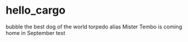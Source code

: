 # hello_cargo
bubble the best dog of the world
torpedo alias Mister Tembo is coming home in September
test
